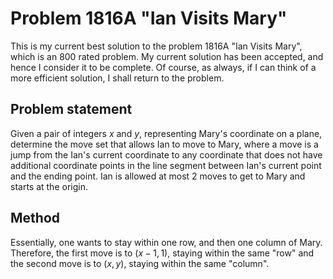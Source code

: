 # Problem 1816A "Ian Visits Mary"
This is my current best solution to the problem 1816A "Ian Visits Mary", which is an 800 rated problem. My current solution has been accepted, and hence I consider it to be complete. Of course, as always, if I can think of a more efficient solution, I shall return to the problem. 

## Problem statement
Given a pair of integers $x$ and $y$, representing Mary's coordinate on a plane, determine the move set that allows Ian to move to Mary, where a move is a jump from the Ian's current coordinate to any coordinate that does not have additional coordinate points in the line segment between Ian's current point and the ending point. Ian is allowed at most 2 moves to get to Mary and starts at the origin.
## Method
Essentially, one wants to stay within one row, and then one column of Mary. Therefore, the first move is to $(x - 1, 1)$, staying within the same "row" and the second move is to $(x, y)$, staying within the same "column".